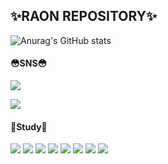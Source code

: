<h2 align="left">✨RAON REPOSITORY✨ </h2>
<span align="left">
  <p>

![Anurag's GitHub stats](https://github-readme-stats.vercel.app/api?username=Raon98&count_private=true)
  <h4 align="left">😳SNS😳</h4>
  <p>
  <a href="https://www.instagram.com/raonxo/"><img src="https://img.shields.io/badge/instagram-FD65B0?style=flat-square&logo=instagram&logoColor=white"/></a>
    
  <a href="https://www.facebook.com/profile.php?id=100004633052437"><img src="https://img.shields.io/badge/facebook-1266FF?style=flat-    square&logo=facebook&logoColor=white"/></a>
  </p>
  <h4>👻Study👻</h4>
  
  <img src="https://img.shields.io/badge/VUE.JS-86E57F?style=flat-square&logo=VUE.JS&logoColor=white"/>
  <img src="https://img.shields.io/badge/JAVASCRIPT-FFE400?style=flat-square&logo=JAVASCRIPT&logoColor=white"/>
  <img src="https://img.shields.io/badge/HTML5-F15F5F?style=flat-square&logo=HTML5&logoColor=white"/>
  <img src="https://img.shields.io/badge/ORACLE-6799FF?style=flat-square&logo=ORACLE&logoColor=white"/>
  <img src="https://img.shields.io/badge/MYSQL-B2CCFF?style=flat-square&logo=MYSQL&logoColor=white"/>
  <img src="https://img.shields.io/badge/MYBATIS-8C8C8C?style=flat-square&logo=MYBATIS&logoColor=white"/>
  <img src="https://img.shields.io/badge/Firebase-FFCA28?style=flat-square&logo=firebase&logoColor=white"/>
  <img src="https://img.shields.io/badge/Andriod-1DDB16?style=flat-square&logo=ANDROID&logoColor=white"/>


  </p>
  </span>
